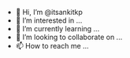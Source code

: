 - 👋 Hi, I’m @itsankitkp
- 👀 I’m interested in ...
- 🌱 I’m currently learning ...
- 💞️ I’m looking to collaborate on ...
- 📫 How to reach me ...

<!---
itsankitkp/itsankitkp is a ✨ special ✨ repository because its `README.md` (this file) appears on your GitHub profile.
You can click the Preview link to take a look at your changes.
--->
